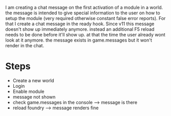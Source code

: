 I am creating a chat message on the first activation of a module in a world. the message is intended to give special information to the user on how to setup the module (very required otherwise constant false error reports). For that I create a chat message in the ready hook.
Since v11 this message doesn't show up immediately anymore. instead an additional F5 reload needs to be done before it'll show up. at that the time the user already wont look at it anymore. the message exists in game.messages but it won't render in the chat.


# Steps

* Create a new world
* Login
* Enable module
* message not shown
* check game.messages in the console --> message is there
* reload foundry --> message renders fine